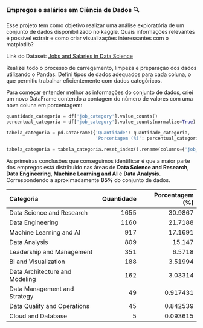 ### **Empregos e salários em Ciência de Dados 🔍**

Esse projeto tem como objetivo realizar uma análise exploratória de um conjunto de dados disponibilizado no kaggle. Quais informações relevantes é possível extrair e como criar visualizações interessantes com o matplotlib?

Link do Dataset: [Jobs and Salaries in Data Science](https://www.kaggle.com/datasets/hummaamqaasim/jobs-in-data)

Realizei todo o processo de carregamento, limpeza e preparação dos dados utilizando o Pandas. Defini tipos de dados adequados para cada coluna, o que permitiu trabalhar eficientemente com dados categóricos.

Para começar entender melhor as informações do conjunto de dados, criei um novo DataFrame contendo a contagem do número de valores com uma nova coluna em porcentagem:


```python
quantidade_categoria = df['job_category'].value_counts()
percentual_categoria = df['job_category'].value_counts(normalize=True) * 100

tabela_categoria = pd.DataFrame({'Quantidade': quantidade_categoria,
                                 'Porcentagem (%)': percentual_categoria})

tabela_categoria = tabela_categoria.reset_index().rename(columns={'job_category': 'Categoria'})
```
As primeiras conclusões que conseguimos identificar é que a maior parte dos empregos está distribuido nas áreas de **Data Science and Research**, **Data Engineering**, **Machine Learning and AI** e **Data Analysis**. Correspondendo a aproximadamente **85%** do conjunto de dados.

| Categoria                      |   Quantidade |   Porcentagem (%) |
|:-------------------------------|-------------:|------------------:|
| Data Science and Research      |         1655 |          30.9867  |
| Data Engineering               |         1160 |          21.7188  |
| Machine Learning and AI        |          917 |          17.1691  |
| Data Analysis                  |          809 |          15.147   |
| Leadership and Management      |          351 |           6.5718  |
| BI and Visualization           |          188 |           3.51994 |
| Data Architecture and Modeling |          162 |           3.03314 |
| Data Management and Strategy   |           49 |           0.917431|
| Data Quality and Operations    |           45 |           0.842539|
| Cloud and Database             |            5 |           0.093615|

